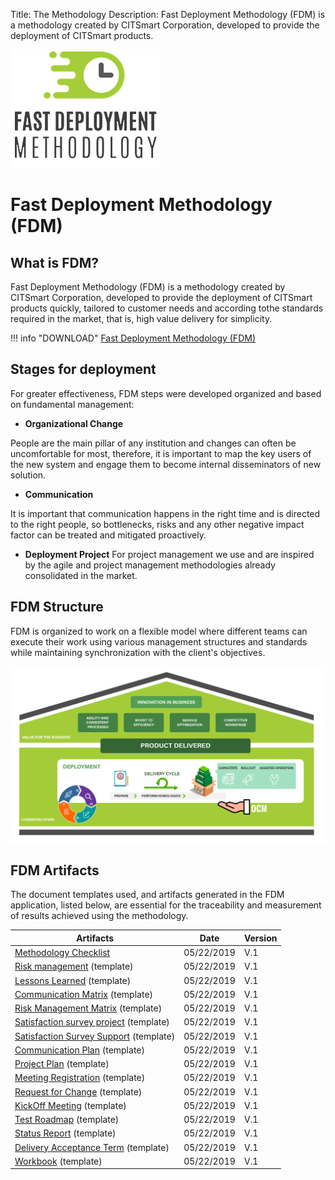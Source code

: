 Title: The Methodology
Description: Fast Deployment Methodology (FDM) is a methodology created by CITSmart Corporation, developed to provide the deployment of CITSmart products.

![FDM](img/fmd_icone_t.png)

Fast Deployment Methodology (FDM)
==================================

What is FDM?
--------------

Fast Deployment Methodology (FDM) is a methodology created by CITSmart Corporation,
developed to provide the deployment of CITSmart products quickly, tailored to customer 
needs and according tothe standards required in the market, that is, high value delivery 
for simplicity. 

!!! info "DOWNLOAD"
    [Fast Deployment Methodology (FDM)](artifacts/methodology.en.pdf)
    
Stages for deployment
------------------------

For greater effectiveness, FDM steps were developed organized
and based on fundamental management:

-   **Organizational Change**

People are the main pillar of any institution and changes can often be uncomfortable
for most, therefore, it is important to map the key users of the new system and engage 
them to become internal disseminators of new solution.

-   **Communication**

It is important that communication happens in the right time and is directed to the
right people, so bottlenecks, risks and any other negative impact factor can be 
treated and mitigated proactively.

-   **Deployment Project**
 For project management we use and are inspired by the agile and project
 management methodologies already consolidated in the market.
 
FDM Structure
----------------
 
 FDM is organized to work on a flexible model where different teams can
 execute their work using various management structures and standards 
 while maintaining synchronization with the client's objectives. 
 
 ![Structure](img/us-fdm-fig-03@2x.png)
 
FDM Artifacts
----------------
 
 The document templates used, and artifacts generated in the FDM application,
 listed below, are essential for the traceability and measurement of results
 achieved using the methodology. 
 
 | Artifacts                                                                                            | Date     | Version |
|--------------------------------------------------------------------------------------------------------|------------|--------|
| [Methodology Checklist](artifacts/check_list_methodology.xlsx)                         | 05/22/2019 | V.1    |
| [Risk management](artifacts/template_risk_management.docx) (template)                  | 05/22/2019 | V.1    |
| [Lessons Learned](artifacts/template_lessons_learned.docx) (template)                              | 05/22/2019| V.1    |
| [Communication Matrix](artifacts/template_communication_matrix.xlsx) (template)                      | 05/22/2019 | V.1    |
| [Risk Management Matrix](artifacts/template_matrix_risk_management.xlsx) (template)                  | 05/22/2019 | V.1    |
| [Satisfaction survey project](artifacts/template_satisfaction_survey_project.xlsx) (template)    | 05/22/2019 | V.1    |
| [Satisfaction Survey Support](artifacts/template_satisfaction_survey_support.xlsx) (template) | 05/22/2019 | V.1    |
| [Communication Plan](artifacts/template_communication_plan.docx) (template)                        | 05/22/2019 | V.1    |
| [Project Plan](artifacts/template_projec_plan.docx) (template)                         | 05/22/2019 | V.1    |
| [Meeting Registration](artifacts/template_meeting_registration.docx) (template)                          | 05/22/2019 | V.1    |
| [Request for Change](artifacts/template_request_for_change.docx) (template)                  | 05/22/2019 | V.1    |
| [KickOff Meeting](artifacts/template_project_kick_off.en.v1.pptx) (template)                               | 05/22/2019 | V.1    |
| [Test Roadmap](artifacts/template_script_of_test.xlsx) (template)                               | 05/22/2019 | V.1    |
| [Status Report](artifacts/template_status_report_en.docx) (template)                                      | 05/22/2019 | V.1    |
| [Delivery Acceptance Term](artifacts/template_delivery_acceptance_term.docx) (template)                       | 05/22/2019| V.1    |
| [Workbook](artifacts/template_workbook.en.xlsm) (template)                                                | 05/22/2019 | V.1    |

 
